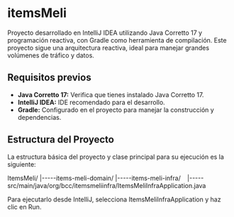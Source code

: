 # itemsMeli

Proyecto desarrollado en IntelliJ IDEA utilizando Java Corretto 17 y programación reactiva, con Gradle como herramienta de compilación. Este proyecto sigue una arquitectura reactiva, ideal para manejar grandes volúmenes de tráfico y datos.

## Requisitos previos

- **Java Corretto 17:** Verifica que tienes instalado Java Corretto 17.
- **IntelliJ IDEA:** IDE recomendado para el desarrollo.
- **Gradle:** Configurado en el proyecto para manejar la construcción y dependencias.

## Estructura del Proyecto

La estructura básica del proyecto y clase principal para su ejecución es la siguiente:

ItemsMeli/
|-----items-meli-domain/
|-----items-meli-infra/
``` ``` |-----src/main/java/org/bcc/itemsmeliinfra/ItemsMeliInfraApplication.java

Para ejecutarlo desde IntelliJ, selecciona ItemsMeliInfraApplication y haz clic en Run.
